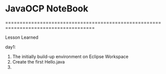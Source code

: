# JavaOCP NoteBook
=====================================================================================

Lesson Learned

day1:
1. The initially build-up environment on Eclipse Workspace
2. Create the first Hello.java
3. 

